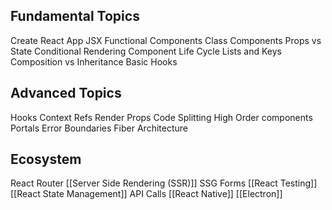 ## Fundamental Topics
Create React App
JSX
Functional Components
Class Components
Props vs State
Conditional Rendering
Component Life Cycle
Lists and Keys
Composition vs Inheritance
Basic Hooks
## Advanced Topics
Hooks
Context
Refs
Render Props
Code Splitting
High Order components
Portals
Error Boundaries
Fiber Architecture
## Ecosystem
React Router
[[Server Side Rendering (SSR)]]
SSG
Forms
[[React Testing]]
[[React State Management]]
API Calls
[[React Native]]
[[Electron]]